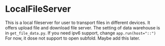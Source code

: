 # LocalFileServer
  This is a local fileserver for user to transport files in different devices. It offers upload file and download file server.
  The setting of data warehouse is in ``get_file_data.py``. 
  If you need ipv6 support, change ``app.run(host="::")`` 
  For now, it dose not support to open subfold. Maybe add this later.
